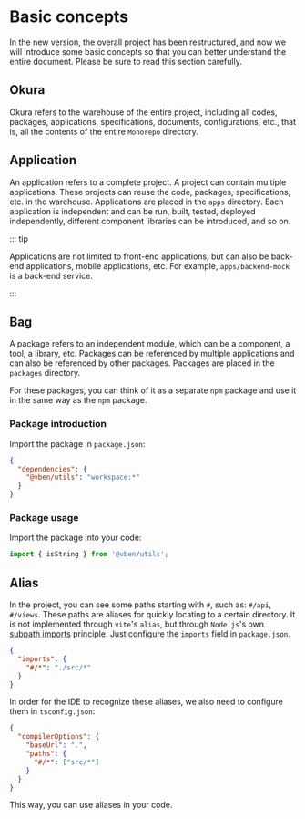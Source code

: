 # Basic concepts

In the new version, the overall project has been restructured, and now we will introduce some basic concepts so that you can better understand the entire document. Please be sure to read this section carefully.

## Okura

Okura refers to the warehouse of the entire project, including all codes, packages, applications, specifications, documents, configurations, etc., that is, all the contents of the entire `Monorepo` directory.

## Application

An application refers to a complete project. A project can contain multiple applications. These projects can reuse the code, packages, specifications, etc. in the warehouse. Applications are placed in the `apps` directory. Each application is independent and can be run, built, tested, deployed independently, different component libraries can be introduced, and so on.

::: tip

Applications are not limited to front-end applications, but can also be back-end applications, mobile applications, etc. For example, `apps/backend-mock` is a back-end service.

:::

## Bag

A package refers to an independent module, which can be a component, a tool, a library, etc. Packages can be referenced by multiple applications and can also be referenced by other packages. Packages are placed in the `packages` directory.

For these packages, you can think of it as a separate `npm` package and use it in the same way as the `npm` package.

### Package introduction

Import the package in `package.json`:

```json {3}
{
  "dependencies": {
    "@vben/utils": "workspace:*"
  }
}
```

### Package usage

Import the package into your code:

```ts
import { isString } from '@vben/utils';
```

## Alias

In the project, you can see some paths starting with `#`, such as: `#/api`, `#/views`. These paths are aliases for quickly locating to a certain directory. It is not implemented through `vite`'s `alias`, but through `Node.js`'s own [subpath imports](https://nodejs.org/api/packages.html#subpath-imports) principle. Just configure the `imports` field in `package.json`.

```json {3}
{
  "imports": {
    "#/*": "./src/*"
  }
}
```

In order for the IDE to recognize these aliases, we also need to configure them in `tsconfig.json`:

```json {5}
{
  "compilerOptions": {
    "baseUrl": ".",
    "paths": {
      "#/*": ["src/*"]
    }
  }
}
```

This way, you can use aliases in your code.